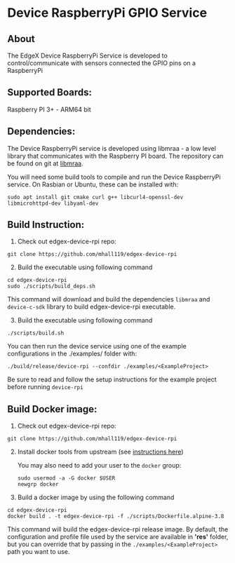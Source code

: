 # Device RaspberryPi GPIO Service

## About
The EdgeX Device RaspberryPi Service is developed to control/communicate with sensors connected the GPIO pins on a RaspberryPi

## Supported Boards:
Raspberry PI 3+ - ARM64 bit

## Dependencies:
The Device RaspberryPi service is developed using libmraa - a low level library that communicates with the Raspberry PI board.
The repository can be found on git at [libmraa](https://github.com/intel-iot-devkit/mraa). 

You will need some build tools to compile and run the Device RaspberryPi service.
On Rasbian or Ubuntu, these can be installed with:
```
sudo apt install git cmake curl g++ libcurl4-openssl-dev libmicrohttpd-dev libyaml-dev
```

## Build Instruction:

1. Check out edgex-device-rpi repo:
```
git clone https://github.com/mhall119/edgex-device-rpi
```

2. Build the executable using following command
```
cd edgex-device-rpi
sudo ./scripts/build_deps.sh
```
This command will download and  build the dependencies `libmraa` and `device-c-sdk` library to build edgex-device-rpi executable.

3. Build the executable using following command
```
./scripts/build.sh
```

You can then run the device service using one of the example configurations in the ./examples/ folder with:
```
./build/release/device-rpi --confdir ./examples/<ExampleProject>
```

Be sure to read and follow the setup instructions for the example project before running `device-rpi`

## Build Docker image:

1. Check out edgex-device-rpi repo:
```
git clone https://github.com/mhall119/edgex-device-rpi
```

2. Install docker tools from upstream (see [instructions here](https://docs.docker.com/install/linux/docker-ce/debian/))
  
    You may also need to add your user to the `docker` group:
    ```
    sudo usermod -a -G docker $USER
    newgrp docker
    ```

3. Build a docker image by using the following command
```
cd edgex-device-rpi
docker build . -t edgex-device-rpi -f ./scripts/Dockerfile.alpine-3.8

```
This command will build the edgex-device-rpi release image.
By default, the configuration and profile file used by the service are available in __'res'__ folder, but you can override
that by passing in the `./examples/<ExampleProject>` path you want to use.















